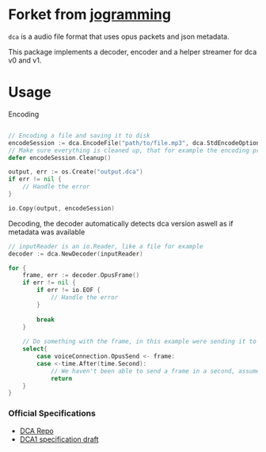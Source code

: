 Forket from [jogramming](https://github.com/jogramming/dca)
====
`dca` is a audio file format that uses opus packets and json metadata.

This package implements a decoder, encoder and a helper streamer for dca v0 and v1.

Usage
===
Encoding
```go

// Encoding a file and saving it to disk
encodeSession := dca.EncodeFile("path/to/file.mp3", dca.StdEncodeOptions)
// Make sure everything is cleaned up, that for example the encoding process if any issues happened isnt lingering around
defer encodeSession.Cleanup()

output, err := os.Create("output.dca")
if err != nil {
    // Handle the error
}

io.Copy(output, encodeSession)
```

Decoding, the decoder automatically detects  dca version aswell as if metadata was available
```go
// inputReader is an io.Reader, like a file for example
decoder := dca.NewDecoder(inputReader)

for {
    frame, err := decoder.OpusFrame()
    if err != nil {
        if err != io.EOF {
            // Handle the error
        }
        
        break
    }
    
    // Do something with the frame, in this example were sending it to discord
    select{
        case voiceConnection.OpusSend <- frame:
        case <-time.After(time.Second):
            // We haven't been able to send a frame in a second, assume the connection is borked
            return
    }
}

```

### Official Specifications
* [DCA Repo](https://github.com/bwmarrin/dca)
* [DCA1 specification draft](https://github.com/bwmarrin/dca/wiki/DCA1-specification-draft)
